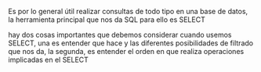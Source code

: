 Es por lo general útil realizar consultas de todo tipo en una base de datos, la herramienta principal que nos da SQL para ello es SELECT

hay dos cosas importantes que debemos considerar cuando usemos SELECT, una es entender que hace y las diferentes posibilidades de filtrado que nos da, la segunda, es entender el orden en que realiza operaciones implicadas en el SELECT